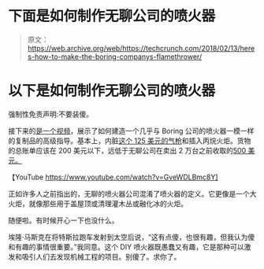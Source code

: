 # 下面是如何制作无聊公司的喷火器

> 原文：<https://web.archive.org/web/https://techcrunch.com/2018/02/13/heres-how-to-make-the-boring-companys-flamethrower/>

# 以下是如何制作无聊公司的喷火器

强制性免责声明:不要装傻。

接下来的[是一个视频](https://web.archive.org/web/20230406115659/https://www.youtube.com/watch?v=GveWDLBmc8Y)，展示了如何建造一个几乎与 Boring 公司的喷火器一模一样的复制品的高级指导。基本上，内脏[这个 125 美元的气枪](https://web.archive.org/web/20230406115659/https://www.evike.com/products/68298/)和插入丙烷火炬。货物的总账单应该在 200 美元以下，远低于无聊公司在卖出 2 万台之前收取的[500 美元](https://web.archive.org/web/20230406115659/https://techcrunch.com/2018/01/31/elon-musk-sold-all-20k-boring-flamethrowers-bringing-in-10m/)[。](https://web.archive.org/web/20230406115659/https://techcrunch.com/2018/01/27/elon-musks-boring-co-flamethrower-is-real-500-and-up-for-pre-order/)

【YouTube https://www.youtube.com/watch?v=GveWDLBmc8Y]

正如许多人之前指出的，无聊的喷火器公司混淆了喷火器的定义。它更像是一个大火炬，就像那些用于盖屋顶或清理灌木丛或融化冰的火炬。

随便啦。有时候开心一下也没什么。

埃隆·马斯克在将特斯拉跑车发射到太空后说，“这有点傻，也很有趣，但我认为傻和有趣的事情很重要。”我同意。这个 DIY 喷火器既愚蠢又有趣，它是那种可以激发和吸引人们去发现机械工程的项目。别傻了。求你了。